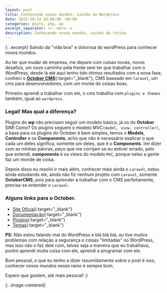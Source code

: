 ```yaml
---
layout: post
title: Conhecendo novos mundos, saindo do Wordpress
date: 2015-10-14 18:00:00 -00:00
categories: posts, php, wp
excerpt_separator: <!--more-->
description: Conhecendo novos mundos, saindo da rotina
---
```


{: .excerpt}
Saindo da "vida boa" e dolorosa do wordPress para conhecer novos mundos.

<!--more-->

Ao ter que mudar de empresa, me deparo com coisas novas, novos desafios, um novo caminho pela frente sem ter que trabalhar com o WordPress, desde lá até aqui tenho tido ótimos resultados com a nova fase, conheci o [**October CMS**](http://octobercms.com/){:target="_blank"}, CMS baseado em `laravel`, um cms para desenvolvedores, com um monte de coisas boas.

Primeiro aprendi a trabalhar com ele, o cms trabalha com `plugins e themes` também, igual ao `wordpress`.

### Legal! Mas qual a diferença?
Plugins do **wp** não precisam seguir um modelo básico, já os do **October** SIM! Como? Os plugins seguem o modelo MVC`(model, view, controller)`, a base para os plugins do October é bem simples, temos o **Models**, **Controller** e os **Components**, acho que não é necessário explicar o que cada um deles significa, somente um deles, que é o **Components**. Irei dizer com as minhas palvras, peço que me corrijam se eu estiver errado, pelo que entendi, **components** é os views do modelo `MVC`, porque neles a gente faz um monde de coisa.

Depois disso eu resolvi ir mais além, conhecer mais ainda o `Laravel`, estou ainda estudando ele, ainda não fiz nenhum projeto com `Laravel`, somente **OctoberCMS**, pois para aprender a trabalhar com o CMS perfeitamente, precisa-se entender o `Laravel`. 

### Alguns links para o October.

- [Site Oficial](http://octobercms.com/){:target="_blank"}
- [Documentação](http://octobercms.com/docs/cms/themes){:target="_blank"}
- [Plugins](http://octobercms.com/plugins){:target="_blank"}
- [Temas](http://octobercms.com/themes){:target="_blank"}

**PS:** Não estou falando mal do WordPress e blá blá blá, eu tive muitos problemas com relação a segurança e coisas "limitadas" no WordPress, mas isso não o faz dele ruim, talves seja a maneira que eu trabalhava, porém aprendi muita coisa com ele, aprendi a programar com ele.

Bom pessoal, o que eu tenho a dizer resumidamente sobre o post é isso, conhecer novos mundos nesse ramo é sempre bom.

Espero que gostem, até mais pessoal! ;)

{: .image-centered}
<img class="lazyload" data-src="http://i.imgur.com/d6z7vfv.gif">
